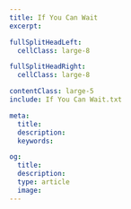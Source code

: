 ```yaml
---
title: If You Can Wait
excerpt:

fullSplitHeadLeft:
  cellClass: large-8

fullSplitHeadRight:
  cellClass: large-8

contentClass: large-5
include: If You Can Wait.txt

meta:
  title:
  description:
  keywords:

og:
  title:
  description:
  type: article
  image:
---
```

